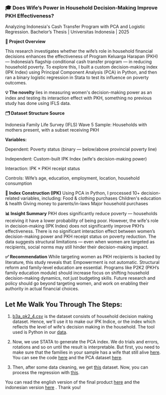 ### 🎓 Does Wife’s Power in Household Decision-Making Improve PKH Effectiveness?
Analyzing Indonesia's Cash Transfer Program with PCA and Logistic Regression. 
Bachelor’s Thesis | Universitas Indonesia | 2025

**🧠 Project Overview**

This research investigates whether the wife’s role in household financial decisions enhances the effectiveness of Program Keluarga Harapan (PKH) — Indonesia’s flagship conditional cash transfer program — in reducing household poverty.
To explore this, I built a custom decision-making index (IPK Index) using Principal Component Analysis (PCA) in Python, and then ran a binary logistic regression in Stata to test its influence on poverty outcomes.

**💡 The novelty** lies in measuring women's decision-making power as an index and testing its interaction effect with PKH, something no previous study has done using IFLS data.

**🗂️ Dataset Structure Source** 

Indonesia Family Life Survey (IFLS) Wave 5
Sample: Households with mothers present, with a subset receiving PKH

**Variables:**

Dependent: Poverty status (binary — below/above provincial poverty line)

Independent: Custom-built IPK Index (wife's decision-making power)

Interaction: IPK × PKH receipt status

Controls: Wife’s age, education, employment, location, household consumption

**🧩 Index Construction (IPK)**
Using PCA in Python, I processed 10+ decision-related variables, including:
Food & clothing purchases
Children's education & health
Giving money to parents/in-laws
Major household purchases

**📊 Insight Summary**
PKH does significantly reduce poverty — households receiving it have a lower probability of being poor.
However, the wife's role in decision-making (IPK Index) does not significantly improve PKH’s effectiveness.
There is no significant interaction effect between women’s decision-making power and PKH receipt status on poverty reduction.
The data suggests structural limitations — even when women are targeted as recipients, social norms may still hinder their decision-making impact.

**✅ Recommendation**
While targeting women as PKH recipients is backed by literature, this study reveals that:
Empowerment is not automatic. Structural reform and family-level education are essential.
Programs like P2K2 (PKH’s family education module) should increase focus on shifting household decision-making dynamics, not just budgeting skills.
Future research and policy should go beyond targeting women, and work on enabling their authority in actual financial choices.

## Let Me Walk You Through The Steps:

1. [b3a_pk2_4.csv](https://github.com/trinitarn/Principal-Component-Analysis-to-Make-Women-s-Sense-of-Control-Index/blob/main/b3a_pk2_4.csv) is the dataset consists of household decision making dataset. Hence, we'll use it to make our IPK Indice, or the index which reflects the level of wife's decision making in the household. The tool used is Python in our [data](https://github.com/trinitarn/Principal-Component-Analysis-to-Make-Women-s-Sense-of-Control-Index/blob/main/DATA.ipynb).

2. Now, we use STATA to generate the PCA index. We do trials and errors, rotations and so on until the result is interpretable. But first, you need to make sure that the families in your sample has a wife that still alive [here](https://github.com/trinitarn/Principal-Component-Analysis-to-Make-Women-s-Sense-of-Control-Index/blob/main/istri_5.dta). You can see the code [here](https://github.com/trinitarn/Principal-Component-Analysis-to-Make-Women-s-Sense-of-Control-Index/blob/main/making%20the%20pca.do) and the PCA dataset [here](https://github.com/trinitarn/Principal-Component-Analysis-to-Make-Women-s-Sense-of-Control-Index/blob/main/siappca012_5.csv).

3. Then, after some data cleaning, we get [this](https://github.com/trinitarn/Principal-Component-Analysis-to-Make-Women-s-Sense-of-Control-Index/blob/main/siapregress.dta) dataset. Now, you can process the regression with [this](https://github.com/trinitarn/Principal-Component-Analysis-to-Make-Women-s-Sense-of-Control-Index/blob/main/processing%20the%20regression.do).

You can read the english version of the final product [here](https://github.com/trinitarn/Principal-Component-Analysis-to-Make-Women-s-Sense-of-Control-Index/blob/main/English%20Version%20Final%20Product.pdf) and the indonesian version [here](https://github.com/trinitarn/Principal-Component-Analysis-to-Make-Women-s-Sense-of-Control-Index/blob/main/Indonesia%20Version%20Final%20Product.pdf) . Thank you!
